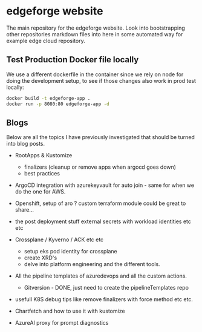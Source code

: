 # edgeforge website

The main repository for the edgeforge website. Look into bootstrapping other repositories markdown files into here in some automated way for example edge cloud repository.

## Test Production Docker file locally

We use a different dockerfile in the container since we rely on node for doing the development setup, to see if those changes also work in prod test locally:

```bash
docker build -t edgeforge-app .
docker run -p 8080:80 edgeforge-app -d
```

## Blogs

Below are all the topics I have previously investigated that should be turned into blog posts.

- RootApps & Kustomize
  - finalizers (cleanup or remove apps when argocd goes down)
  - best practices

- ArgoCD integration with azurekeyvault for auto join - same for when we do the one for AWS.

- Openshift, setup of aro ? custom terraform module could be great to share...
  
- the post deployment stuff external secrets with workload identities etc etc
  
- Crossplane / Kyverno / ACK etc etc
  - setup eks pod identity for crossplane
  - create XRD's
  - delve into platform engineering and the different tools.

- All the pipeline templates of azuredevops and all the custom actions.
  - Gitversion - DONE, just need to create the pipelineTemplates repo
  
- usefull K8S debug tips like remove finalizers with force method etc etc.

- Chartfetch and how to use it with kustomize

- AzureAI proxy for prompt diagnostics